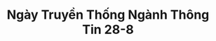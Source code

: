 ---
layout: "category-page"
title: "Ngày Truyền Thống Ngành Thông Tin 28-8"
description: "Tải miễn phí file đồ hoạ vector Ngày Truyền Thống Ngành Thông Tin 28-8 png jpg pdf ai crd..."
permalink: "/category/ngay-truyen-thong-nganh-thong-tin-28-8/"
image: "/assets/images/affiliates.jpg"
color: "#121826"
---